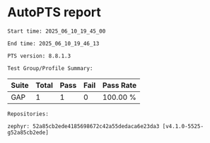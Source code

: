 # AutoPTS report

    Start time: 2025_06_10_19_45_00

    End time: 2025_06_10_19_46_13

    PTS version: 8.8.1.3

    Test Group/Profile Summary: 
|  Suite  | Total | Pass | Fail | Pass Rate|
|---------|-------|------|------|----------|
|GAP      |1      |1     |0     | 100.00 % |

    Repositories:

	zephyr: 52a85cb2ede4185698672c42a55dedaca6e23da3 [v4.1.0-5525-g52a85cb2ede]
